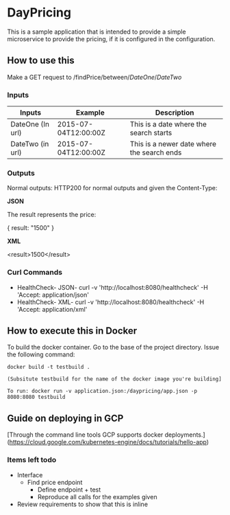 # DayPricing

This is a sample application that is intended to provide a simple microservice to provide the pricing, if it is configured in the configuration. 

## How to use this 

Make a GET request to /findPrice/between/$DateOne$/$DateTwo$

### Inputs

| Inputs   |  Example    | Description| 
| ----------- |------------|------ |
| DateOne (In url) | 2015-07-04T12:00:00Z | This is a date where the search starts | 
| DateTwo (in url) | 2015-07-04T12:00:00Z | This is a newer date where the search ends | 

### Outputs 

Normal outputs: HTTP200 for normal outputs and given the Content-Type: 

**JSON**

The result represents the price:

   { result: "1500" }

**XML**
   
   &lt;result>1500&lt;/result>
      
### Curl Commands

 * HealthCheck- JSON- curl -v  'http://localhost:8080/healthcheck' -H 'Accept: application/json' 
 * HealthCheck- XML-  curl -v  'http://localhost:8080/healthcheck' -H 'Accept: application/xml'
 
 
## How to execute this in Docker

To build the docker container. Go to the base of the project directory. Issue the following command:

    docker build -t testbuild .
    
    (Subsitute testbuild for the name of the docker image you're building]
    
    To run: docker run -v application.json:/daypricing/app.json -p 8080:8080 testbuild
 


## Guide on deploying in GCP 

[Through the command line tools GCP supports docker deployments.] (https://cloud.google.com/kubernetes-engine/docs/tutorials/hello-app)


### Items left todo

 * Interface
   * Find price endpoint
     * Define endpoint + test
     * Reproduce all calls for the examples given
 * Review requirements to show that this is inline 